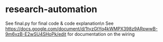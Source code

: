 # research-automation

See final.py for final code & code explanation\n
See https://docs.google.com/document/d/1tyzGtYq4kWMPX398z9ARpwwB-9m6vzB-E2wSU4SHoPk/edit for documentation on the wiring
